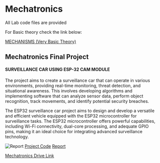 # Mechatronics
All Lab code files are provided

For Basic theory check the link below:

[MECHANISMS (Very Basic Theory)](https://www.technologystudent.com/cams/camdex.htm) 


## Mechatronics Final Project
#### SURVEILLANCE CAR USING ESP-32 CAM MODULE

The project aims to create a surveillance car that can operate in various environments, providing real-time monitoring, threat detection, and situational awareness. This involves developing algorithms and implementing software that can analyze sensor data, perform object recognition, track movements, and identify potential security breaches.

The ESP32 surveillance car project aims to design and develop a versatile and efficient vehicle equipped with the ESP32 microcontroller for surveillance tasks. The ESP32 microcontroller offers powerful capabilities, including Wi-Fi connectivity, dual-core processing, and adequate GPIO pins, making it an ideal choice for integrating advanced surveillance technology.



![Report](https://github.com/mabeerkhan/Mechatronics/assets/129393051/bd2216ad-c71b-40dd-81c0-d6dd8083b2bf)
[Project Code](https://github.com/mabeerkhan/Mechatronics/blob/main/ProjectCode.cpp)
[Report](https://github.com/mabeerkhan/Mechatronics/blob/main/Project%20Report.pdf)

[Mechatronics Drive Link](https://drive.google.com/drive/folders/1rpnAnp3LpbRKiorT2hsu0KYSfS-S4tkI)
